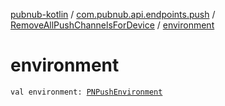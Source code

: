 [pubnub-kotlin](../../index.md) / [com.pubnub.api.endpoints.push](../index.md) / [RemoveAllPushChannelsForDevice](index.md) / [environment](./environment.md)

# environment

`val environment: `[`PNPushEnvironment`](../../com.pubnub.api.enums/-p-n-push-environment/index.md)